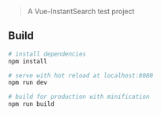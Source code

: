 > A Vue-InstantSearch test project

## Build

``` bash
# install dependencies
npm install

# serve with hot reload at localhost:8080
npm run dev

# build for production with minification
npm run build
```
